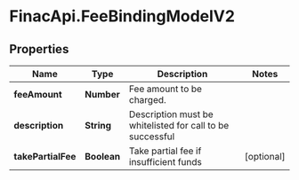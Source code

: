 # FinacApi.FeeBindingModelV2

## Properties
Name | Type | Description | Notes
------------ | ------------- | ------------- | -------------
**feeAmount** | **Number** | Fee amount to be charged. | 
**description** | **String** | Description must be whitelisted for call to be successful | 
**takePartialFee** | **Boolean** | Take partial fee if insufficient funds | [optional] 
